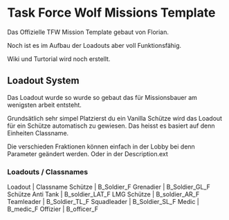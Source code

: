 # Task Force Wolf Missions Template

Das Offizielle TFW Mission Template gebaut von Florian.

Noch ist es im Aufbau der Loadouts aber voll Funktionsfähig.


Wiki und Turtorial wird noch erstellt.


## Loadout System 

Das Loadout wurde so wurde so gebaut das für Missionsbauer am wenigsten arbeit entsteht. 

Grundsätlich sehr simpel Platzierst du ein Vanilla Schütze wird das Loadout für ein Schütze automatisch zu gewiesen.
Das heisst es basiert auf denn Einheiten Classname.

Die verschieden Fraktionen können einfach in der Lobby bei denn Parameter geändert werden. 
Oder in der Description.ext

 
### Loadouts / Classnames

Loadout | Classname
Schütze | B_Soldier_F
Grenadier | B_Soldier_GL_F
Schütze Anti Tank | B_soldier_LAT_F
LMG Schütze | B_soldier_AR_F
Teamleader | B_Soldier_TL_F
Squadleader | B_Soldier_SL_F
Medic | B_medic_F
Offizier | B_officer_F




